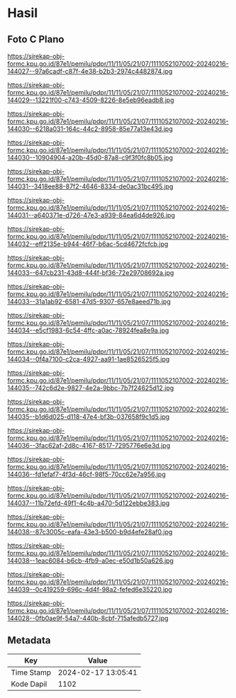 # Hasil

## Foto C Plano

https://sirekap-obj-formc.kpu.go.id/87e1/pemilu/pdpr/11/11/05/21/07/1111052107002-20240216-144027--97a6cadf-c87f-4e38-b2b3-2974c4482874.jpg

https://sirekap-obj-formc.kpu.go.id/87e1/pemilu/pdpr/11/11/05/21/07/1111052107002-20240216-144029--13221f00-c743-4509-8226-8e5eb96eadb8.jpg

https://sirekap-obj-formc.kpu.go.id/87e1/pemilu/pdpr/11/11/05/21/07/1111052107002-20240216-144030--6218a031-164c-44c2-8958-85e77a13e43d.jpg

https://sirekap-obj-formc.kpu.go.id/87e1/pemilu/pdpr/11/11/05/21/07/1111052107002-20240216-144030--10904904-a20b-45d0-87a8-c9f3f0fc8b05.jpg

https://sirekap-obj-formc.kpu.go.id/87e1/pemilu/pdpr/11/11/05/21/07/1111052107002-20240216-144031--3418ee88-87f2-4646-8334-de0ac31bc495.jpg

https://sirekap-obj-formc.kpu.go.id/87e1/pemilu/pdpr/11/11/05/21/07/1111052107002-20240216-144031--a640371e-d726-47e3-a939-84ea6d4de926.jpg

https://sirekap-obj-formc.kpu.go.id/87e1/pemilu/pdpr/11/11/05/21/07/1111052107002-20240216-144032--eff2135e-b944-46f7-b6ac-5cd4672fcfcb.jpg

https://sirekap-obj-formc.kpu.go.id/87e1/pemilu/pdpr/11/11/05/21/07/1111052107002-20240216-144033--647cb231-43d8-444f-bf36-72e29708692a.jpg

https://sirekap-obj-formc.kpu.go.id/87e1/pemilu/pdpr/11/11/05/21/07/1111052107002-20240216-144033--31a1ab92-6581-47d5-9307-657e8aeed71b.jpg

https://sirekap-obj-formc.kpu.go.id/87e1/pemilu/pdpr/11/11/05/21/07/1111052107002-20240216-144034--e5cf1983-6c54-4ffc-a0ac-78924fea8e9a.jpg

https://sirekap-obj-formc.kpu.go.id/87e1/pemilu/pdpr/11/11/05/21/07/1111052107002-20240216-144034--0f4a7100-c2ca-4927-aa91-1ae8526525f5.jpg

https://sirekap-obj-formc.kpu.go.id/87e1/pemilu/pdpr/11/11/05/21/07/1111052107002-20240216-144035--742c6d2e-9827-4e2a-9bbc-7b7f24625d12.jpg

https://sirekap-obj-formc.kpu.go.id/87e1/pemilu/pdpr/11/11/05/21/07/1111052107002-20240216-144035--b1d6d025-d118-47e4-bf3b-037658f9c1d5.jpg

https://sirekap-obj-formc.kpu.go.id/87e1/pemilu/pdpr/11/11/05/21/07/1111052107002-20240216-144036--3fac62af-2d8c-4167-8517-7295776e6e3d.jpg

https://sirekap-obj-formc.kpu.go.id/87e1/pemilu/pdpr/11/11/05/21/07/1111052107002-20240216-144036--fd1efaf7-4f3d-46cf-98f5-70cc62e7a956.jpg

https://sirekap-obj-formc.kpu.go.id/87e1/pemilu/pdpr/11/11/05/21/07/1111052107002-20240216-144037--11b72efd-49f1-4c4b-a470-5d122ebbe383.jpg

https://sirekap-obj-formc.kpu.go.id/87e1/pemilu/pdpr/11/11/05/21/07/1111052107002-20240216-144038--87c3005c-eafa-43e3-b500-b9d4efe28af0.jpg

https://sirekap-obj-formc.kpu.go.id/87e1/pemilu/pdpr/11/11/05/21/07/1111052107002-20240216-144038--1eac6084-b6cb-4fb9-a0ec-e50d1b50a626.jpg

https://sirekap-obj-formc.kpu.go.id/87e1/pemilu/pdpr/11/11/05/21/07/1111052107002-20240216-144039--0c419259-696c-4d4f-98a2-fefed6e35220.jpg

https://sirekap-obj-formc.kpu.go.id/87e1/pemilu/pdpr/11/11/05/21/07/1111052107002-20240216-144028--0fb0ae9f-54a7-440b-8cbf-715afedb5727.jpg


## Metadata

| Key        | Value               |
| ---------- | ------------------- |
| Time Stamp | 2024-02-17 13:05:41 |
| Kode Dapil | 1102                |



